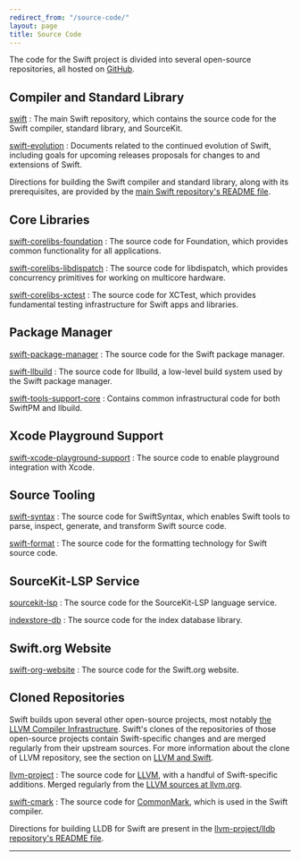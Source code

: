 ```yaml
---
redirect_from: "/source-code/"
layout: page
title: Source Code
---
```


The code for the Swift project is divided into several open-source repositories, all hosted on [GitHub](https://github.com/apple/).

## Compiler and Standard Library

[swift](https://github.com/apple/swift)
: The main Swift repository, which contains the source code for the Swift compiler, standard library, and SourceKit.

[swift-evolution](https://github.com/swiftlang/swift-evolution)
: Documents related to the continued evolution of Swift, including goals for upcoming releases proposals for changes to and extensions of Swift.

Directions for building the Swift compiler and standard library, along
with its prerequisites, are provided by the [main Swift repository's
README
file](https://github.com/apple/swift/blob/main/README.md).

## Core Libraries

[swift-corelibs-foundation](https://github.com/apple/swift-corelibs-foundation)
: The source code for Foundation, which provides common functionality for all applications.

[swift-corelibs-libdispatch](https://github.com/apple/swift-corelibs-libdispatch)
: The source code for libdispatch, which provides concurrency primitives for working on multicore hardware.

[swift-corelibs-xctest](https://github.com/apple/swift-corelibs-xctest)
: The source code for XCTest, which provides fundamental testing infrastructure for Swift apps and libraries.

## Package Manager

[swift-package-manager](https://github.com/apple/swift-package-manager)
: The source code for the Swift package manager.

[swift-llbuild](https://github.com/apple/swift-llbuild)
: The source code for llbuild, a low-level build system used by the Swift package manager.

[swift-tools-support-core](https://github.com/apple/swift-tools-support-core)
: Contains common infrastructural code for both SwiftPM and llbuild.

## Xcode Playground Support

[swift-xcode-playground-support](https://github.com/apple/swift-xcode-playground-support)
: The source code to enable playground integration with Xcode.

## Source Tooling

[swift-syntax](https://github.com/apple/swift-syntax)
: The source code for SwiftSyntax, which enables Swift tools to parse, inspect, generate, and transform Swift source code.

[swift-format](https://github.com/apple/swift-format)
: The source code for the formatting technology for Swift source code.

## SourceKit-LSP Service

[sourcekit-lsp](https://github.com/apple/sourcekit-lsp)
: The source code for the SourceKit-LSP language service.

[indexstore-db](https://github.com/apple/indexstore-db)
: The source code for the index database library.


## Swift.org Website

[swift-org-website](https://github.com/swiftlang/swift-org-website)
: The source code for the Swift.org website.

## Cloned Repositories

Swift builds upon several other open-source projects, most notably
[the LLVM Compiler Infrastructure](http://llvm.org). Swift's clones of
the repositories of those open-source projects contain Swift-specific
changes and are merged regularly from their upstream sources. For more information about the clone of LLVM repository, see the section on [LLVM and Swift](/contributing/#llvm-and-swift).

[llvm-project](https://github.com/apple/llvm-project)
: The source code for [LLVM](http://llvm.org), with a handful of Swift-specific additions. Merged regularly from the [LLVM sources at llvm.org](https://github.com/llvm/llvm-project).

[swift-cmark](https://github.com/apple/swift-cmark)
: The source code for [CommonMark](https://github.com/jgm/cmark), which is used in the Swift compiler.

Directions
for building LLDB for Swift are present in the [llvm-project/lldb repository's
README file][lldb-readme].

* * *

[lldb-readme]: https://github.com/apple/llvm-project/blob/next/lldb/README.md "LLDB README"
